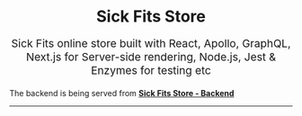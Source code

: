 <h1 align="center">Sick Fits Store</h1>
<p align="center" style="font-size: 1.2rem;">
  Sick Fits online store built with React, Apollo, GraphQL, Next.js for Server-side rendering,  Node.js, Jest & Enzymes for testing etc
</p>

<p>The backend is being served from <strong> <a href="https://github.com/hafeez-syed/Sick-Fits-Store-Backend">Sick Fits Store - Backend</a></strong></p>

<hr />
